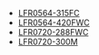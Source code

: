 * [LFR0564-315FC](lfr0564-315fc/LFR0564-315FC.md)
* [LFR0564-420FWC](lfr0564-420fwc/LFR0564-420FWC.md)
* [LFR0720-288FWC](lfr0720-288fwc/LFR0720-288FWC.md)
* [LFR0720-300M](lfr0720-300m/LFR0720-300M.md)
